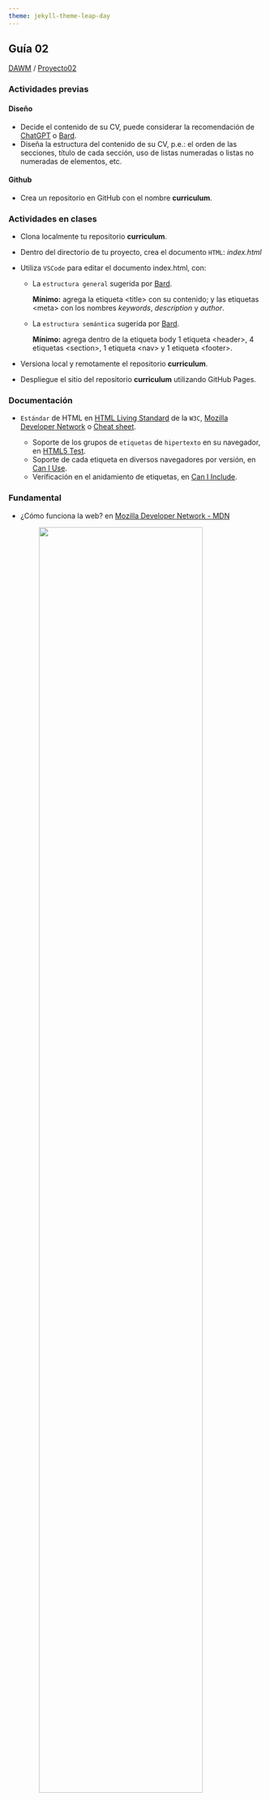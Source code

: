 ```yaml
---
theme: jekyll-theme-leap-day
---
```


## Guía 02

[DAWM](/DAWM/) / [Proyecto02](/DAWM/proyectos/2023/proyecto02)

### Actividades previas

#### Diseño

* Decide el contenido de su CV, puede considerar la recomendación de [ChatGPT](chatgpt/guia02-recomendacion01.png) o [Bard](bard/guia02-bard01.pdf).
* Diseña la estructura del contenido de su CV, p.e.: el orden de las secciones, título de cada sección, uso de listas numeradas o listas no numeradas de elementos, etc.

#### Github

* Crea un repositorio en GitHub con el nombre **curriculum**.

### Actividades en clases

* Clona localmente tu repositorio **curriculum**. 
* Dentro del directorio de tu proyecto, crea el documento `HTML`: _index.html_
* Utiliza `VSCode` para editar el documento index.html, con:
  - La `estructura general` sugerida por [Bard](bard/guia02-bard02.pdf). 

      **Mínimo:** agrega la etiqueta &lt;title&gt; con su contenido; y las etiquetas &lt;meta&gt; con los nombres _keywords_, _description_ y _author_. 

  - La `estructura semántica` sugerida por [Bard](bard/guia02-bard03.pdf).
      
      **Mínimo:** agrega dentro de la etiqueta body 1 etiqueta &lt;header&gt;, 4 etiquetas &lt;section&gt;, 1 etiqueta &lt;nav&gt; y 1 etiqueta &lt;footer&gt;. 


* Versiona local y remotamente el repositorio **curriculum**.
* Despliegue el sitio del repositorio **curriculum** utilizando GitHub Pages.

### Documentación

* `Estándar` de HTML en [HTML Living Standard](https://html.spec.whatwg.org/multipage/) de la `W3C`, [Mozilla Developer Network](https://developer.mozilla.org/es/docs/Web/HTML) o [Cheat sheet](https://html.com/wp-content/uploads/html5_cheat_sheet_tags.png).

  * Soporte de los grupos de `etiquetas` de `hipertexto` en su navegador, en [HTML5 Test](https://html5test.com/).
  * Soporte de cada etiqueta en diversos navegadores por versión, en [Can I Use](https://caniuse.com/).
  * Verificación en el anidamiento de etiquetas, en [Can I Include](https://caninclude.glitch.me/).

### Fundamental

* ¿Cómo funciona la web? en [Mozilla Developer Network - MDN](https://developer.mozilla.org/es/docs/Learn/Getting_started_with_the_web/How_the_Web_works)

<img src="https://developer.mozilla.org/es/docs/Learn/Getting_started_with_the_web/How_the_Web_works/simple-client-server.png" style="margin: 0 12%;" width="80%">

* SEO (Search Engine Optimization) en [X](https://twitter.com/deepanshusharmx/status/1708118904391053714)

<blockquote class="twitter-tweet"><p lang="en" dir="ltr">Semantic HTML elements play a crucial role in improving website SEO and its accessibility.<br><br>Replacing non-semantic elements makes code more readable and maintainable.<br><br>HTML Semantic Elements:<br>→ Carry inherent meanings;<br>→ Make web content more Structured;<br>→ More Meaningful.… <a href="https://t.co/O18NI5L8XD">pic.twitter.com/O18NI5L8XD</a></p>&mdash; Deepanshu Sharma (@deepanshusharmx) <a href="https://twitter.com/deepanshusharmx/status/1708118904391053714?ref_src=twsrc%5Etfw">September 30, 2023</a></blockquote> <script async src="https://platform.twitter.com/widgets.js" charset="utf-8"></script>

### Términos

HTML, hipertexto, VSCode, etiquetas, W3C, estándar, estructura general, estructura semántica, meta, title, link

### Referencias

* HTML Standard. (2023). Retrieved 15 May 2023, from https://html.spec.whatwg.org/multipage/
* HTML: Lenguaje de etiquetas de hipertexto MDN. (2021). Retrieved 18 May 2022, from https://developer.mozilla.org/es/docs/Web/HTML
* HTML5. Ejemplo de estructura global para página web con HTML5. (2022). Retrieved 18 May 2022, from http://www.edu4java.com/es/web/html5-estructura-global.html
* Conceptos básicos de HTML - Aprende sobre desarrollo web MDN. (2020). Retrieved 18 May 2022, from https://developer.mozilla.org/es/docs/Learn/Getting_started_with_the_web/HTML_basics
* Todos los ELEMENTOS SEMÁNTICOS de HTML. (2022). Retrieved 18 May 2022, from https://www.kikopalomares.com/blog/todos-los-elementos-semanticos-de-html
* HTML, E. (2022). Etiquetas HTML - Acerca de HTML. Retrieved 18 May 2022, from https://acercadehtml.com/etiquetas-html.html